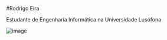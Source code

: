 #Rodrigo Eira

Estudante de Engenharia Informática na Universidade Lusófona



![image](https://user-images.githubusercontent.com/77054565/113521600-63610a80-9592-11eb-8b40-5628938b1fa2.png)

